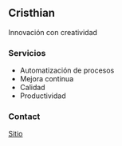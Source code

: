 ## Cristhian 

Innovación con creatividad

### Servicios
- Automatización de procesos
- Mejora continua
- Calidad
- Productividad

### Contact
[Sitio](https://crisheads.negocio.site/)
